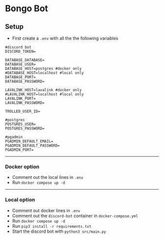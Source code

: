 # Bongo Bot

## Setup
* First create a `.env` with all the the following variables
```
#discord bot
DISCORD_TOKEN=

DATABASE_DATABASE=
DATABASE_USER=
DATABASE_HOST=postgres #docker only
#DATABASE_HOST=localhost #local only
DATABASE_PORT=
DATABASE_PASSWORD=

LAVALINK_HOST=lavalink #docker only
#LAVALINK_HOST=localhost #local only
LAVALINK_PORT=
LAVALINK_PASSWORD=

TROLLED_USER_ID=

#postgres
POSTGRES_USER=
POSTGRES_PASSWORD=

#pgadmin
PGADMIN_DEFAULT_EMAIL=
PGADMIN_DEFAULT_PASSWORD=
PGADMIN_PORT=
```

---
### Docker option

* Comment out the local lines in `.env` 
* Run `docker compose up -d`

---
### Local option

* Comment out docker lines in `.env`
* Comment out the `discord-bot` container in `docker-compose.yml`
* Run `docker compose up -d`
* Run `pip3 install -r requirements.txt`
* Start the discord bot with `python3 src/main.py`



